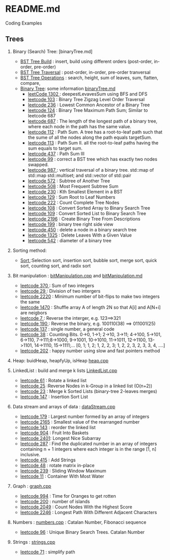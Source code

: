 # README.md
Coding Examples

## Trees
1. Binary (Search) Tree: [binaryTree.md]
    - [BST Tree Build](https://github.com/powershoping/codingEx/blob/master/bst/include/bstBuild.tcc) :  insert, build using different orders (post-order, in-order, pre-order) 
    - [BST Tree Traversal](https://github.com/powershoping/codingEx/blob/master/bst/include/bstTraversal.tcc) : post-order, in-order, pre-order tranversal
    - [BST Tree Operations](https://github.com/powershoping/codingEx/blob/master/bst/include/bstOperation.tcc) : search, height, sum of leaves, sum, flatten, 
    compare, 
    - [Binary Tree](https://github.com/powershoping/codingEx/blob/master/binaryTree/src/binaryTree.cpp): some information [binaryTree.md](https://github.com/powershoping/codingEx/blob/master/binaryTree/binaryTree.md)
       - [leetCode 1302 ](https://leetcode.com/problems/deepest-leaves-sum/description/) : deepestLevavesSum using BFS and DFS
       - [leetcode 103](https://leetcode.com/problems/binary-tree-zigzag-level-order-traversal/description/) : Binary Tree Zigzag Level Order Traversal
       - [leetcode 236](https://leetcode.com/problems/lowest-common-ancestor-of-a-binary-tree/description/) : Lowest Common Ancestor of a Binary Tree
       - [leetcode 124](https://leetcode.com/problems/binary-tree-maximum-path-sum/description/) :  Binary Tree Maximum Path Sum; Similar to leetcode 687
       - [leetcode 687](https://leetcode.com/problems/longest-univalue-path/description/) : The length of the longest path of a binary tree, where each node in the path has the same value.
       - [leetcode 112](https://leetcode.com/problems/path-sum/description/) : Path Sum.  A tree has a root-to-leaf path such that the sume of all the nodes along the path equals targetSum.
       - [leetcode 113](https://leetcode.com/problems/path-sum-ii/description/) : Path Sum II. all the root-to-leaf paths having the sum equals to target sum. 
       - [leetcode 437](https://leetcode.com/problems/path-sum-iii/description/) : Path Sum III
       - [leetcode 99](https://leetcode.com/problems/recover-binary-search-tree/description/) : correct a BST tree which has exactly two nodes swapped.
       - [leetcode 987 ](https://leetcode.com/problems/vertical-order-traversal-of-a-binary-tree/description/) : vertical traversal of a binary tree. std::map of std::map std::multiset; and std::vector of std::pair
       - [leetcode 572](https://leetcode.com/problems/subtree-of-another-tree/description/) : Subtree of Another Tree
       - [leetcode 508](https://leetcode.com/problems/most-frequent-subtree-sum/description/) : Most Frequent Subtree Sum
       - [leetcode 230](https://leetcode.com/problems/kth-smallest-element-in-a-bst/description/) : Kth Smallest Element in a BST
       - [leetcode 129](https://leetcode.com/problems/sum-root-to-leaf-numbers/description/) : Sum Root to Leaf Numbers
       - [leetcode 222](https://leetcode.com/problems/count-complete-tree-nodes/description/) : Count Complete Tree Nodes
       - [leetcode 108](https://leetcode.com/problems/convert-sorted-array-to-binary-search-tree/description/) : Convert Sorted Array to Binary Search Tree
       - [leetcode 109](https://leetcode.com/problems/convert-sorted-list-to-binary-search-tree/description/) : Convert Sorted List to Binary Search Tree
       - [leetcode 2196](https://leetcode.com/problems/create-binary-tree-from-descriptions/description/) : Create Binary Tree From Descriptions 
       - [leetcode 199](https://leetcode.com/problems/binary-tree-right-side-view/description/) : binary tree right side view
       - [leetcode 450](https://leetcode.com/problems/delete-node-in-a-bst/description/) : delete a node in a binary search tree
       - [leetcode 1325](https://leetcode.com/problems/delete-leaves-with-a-given-value/description/) : Delete Leaves With a Given Value
       - [leetcode 542](https://leetcode.com/problems/diameter-of-binary-tree/description/) : diameter of a binary tree

2. Sorting method:    
    - [Sort ](https://github.com/powershoping/codingEx/blob/master/sort/src/sort.cpp) :Selection sort, insertion sort, bubble sort, merge sort, quick sort, counting sort, and radix sort
3. Bit manipulation : [bitManipulation.cpp]( https://github.com/powershoping/codingEx/blob/master/leetCode/bitManipulation.cpp) and [bitManipulation.md](https://github.com/powershoping/codingEx/blob/master/leetCode/bitManipulation.md) 
    -  [leetcode 370 ]( https://leetcode.com/problems/sum-of-two-integers/description/) : Sum of two integers
    -  [leetcode 29  ]( https://leetcode.com/problems/divide-two-integers/description/)  : Division of two intergers
    -  [leetcode 2220](https://leetcode.com/problems/minimum-bit-flips-to-convert-number/description/) :  Minimum number of bit-flips to make two integers the same
    -  [leetcode 1470]( https://leetcode.com/problems/shuffle-the-array/description/ ) : Shuffle array A of length 2N so that A[i] and A[N+i] are neigbors
    -  [leetcode 7   ](https://leetcode.com/problems/reverse-integer/description/)  : Reverse the interger, e.g. 123==>321
    -  [leetcode 190 ](https://leetcode.com/problems/reverse-bits/description)  : Reverse the binary, e.g. 100110(38) ==> 011001(25)
    -  [leetcode 137](https://leetcode.com/problems/single-number-ii/description/) : single number, a general code
    -  [leetcode 38](https://leetcode.com/problems/counting-bits/description/) : Counting Bits. 0->0, 1->1; 2->10, 3->11; 4->100, 5->101, 6->110, 7->111;8->1000, 9->1001, 10->1010, 11->1011, 12->1100, 13->1101, 14->1110, 15->1111;... [0, 1; 1, 2; 1, 2, 2, 3; 1, 2, 2, 3, 2, 3, 3, 4, ....]
    -  [leetcode 202](https://leetcode.com/problems/happy-number/) : happy number using slow and fast pointers method
4. Heap: buidHeap, heapfyUp, isHeap [heap.cpp](https://github.com/powershoping/codingEx/blob/master/heap/src/heap.cpp)

5. LinkedList : build and merge k lists [LinkedList.cpp](https://github.com/powershoping/codingEx/blob/master/leetCode/LinkedList.cpp)
    -  [leetcode 61](https://leetcode.com/problems/rotate-list/description/) : Rotate a linked list
    -  [leetcode 25](https://leetcode.com/problems/reverse-nodes-in-k-group/description/) :Reverse Nodes in k-Group in a linked list (O(n+2))
    -  [leetcode 23](https://leetcode.com/problems/merge-k-sorted-lists/description/) : Merge k Sorted Lists (binary-tree 2-leaves merges)
    -  [leetcode 147](https://leetcode.com/problems/insertion-sort-list/description/) : Insertion Sort List

5. Data stream and arrays of data : [dataStream.cpp](https://github.com/powershoping/codingEx/blob/master/leetCode/dataStream.cpp)
    - [leetcode 179](https://leetcode.com/problems/largest-number/description/) : Largest number formed by an array of integers
    - [leetcode 2165](https://leetcode.com/problems/smallest-value-of-the-rearranged-number/description/) :  Smallest value of the rearranged number
    - [leetcode 143](https://leetcode.com/problems/reorder-list/description/) : reorder the linked list
    - [leetcode 904](https://leetcode.com/problems/fruit-into-baskets/description/) : Fruit Into Baskets
    - [leetcode 2401](https://leetcode.com/problems/longest-nice-subarray/description/): Longest Nice Subarray
    - [leetcode 287](https://leetcode.com/problems/find-the-duplicate-number/description/) : Find the duplicated number in an array of integers containing n + 1 integers where each integer is in the range [1, n] inclusive.
    - [leetcode 415](https://leetcode.com/problems/add-strings/description/) :  Add Strings
    - [leetcode 48](https://leetcode.com/problems/rotate-image/description/) : rotate matrix in-place
    - [leetcode 239](https://leetcode.com/problems/sliding-window-maximum/description/) :  Sliding Window Maximum
    - [leetcode 11](https://leetcode.com/problems/container-with-most-water/description/) :  Container With Most Water
    
6. Graph  : [graph.cpp](https://github.com/powershoping/codingEx/blob/master/leetCode/graph.cpp)
    - [leetcode 994](https://leetcode.com/problems/rotting-oranges/description) : Time for Oranges to get rotten
    - [leetcode 200](https://leetcode.com/problems/number-of-islands/description/) : number of islands
    - [leetcode 2049](https://leetcode.com/problems/count-nodes-with-the-highest-score/description/) : Count Nodes With the Highest Score
    - [leetcode 2246](https://leetcode.com/problems/longest-path-with-different-adjacent-characters/description/) :  Longest Path With Different Adjacent Characters

7. Numbers : [numbers.cpp](https://github.com/powershoping/codingEx/blob/master/leetCode/numbers.cpp) : Catalan Number, Fibonacci sequence
    - [leetcode 96](https://leetcode.com/problems/unique-binary-search-trees/description/) : Unique Binary Search Trees. Catalan Number

8. Strings : [strings.cpp](https://github.com/powershoping/codingEx/blob/master/leetCode/strings.cpp)
    - [leetcode 71](https://leetcode.com/problems/simplify-path/description/) : simplify path
